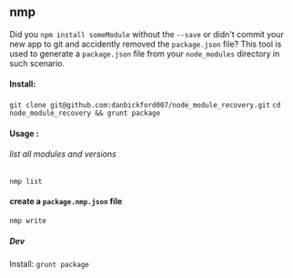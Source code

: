 ## nmp

Did you `npm install someModule` without the `--save` or didn't commit your new app to git 
and accidently removed the `package.json` file? This tool is used to generate a `package.json` 
file from your `node_modules` directory in such scenario.

#### Install:

`git clone git@github.com:danbickford007/node_module_recovery.git`
`cd node_module_recovery && grunt package`

#### Usage :

###### list all modules and versions

`nmp list`

#### create a `package.nmp.json` file

`nmp write`

##### Dev

Install: `grunt package`
